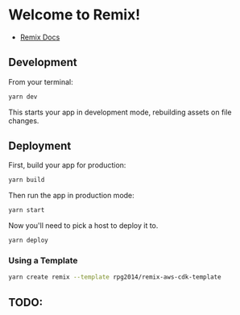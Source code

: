# Welcome to Remix!

- [Remix Docs](https://remix.run/docs)

## Development

From your terminal:

```sh
yarn dev
```

This starts your app in development mode, rebuilding assets on file changes.

## Deployment

First, build your app for production:

```sh
yarn build
```

Then run the app in production mode:

```sh
yarn start
```

Now you'll need to pick a host to deploy it to.

```shell
yarn deploy
```

### Using a Template

```sh
yarn create remix --template rpg2014/remix-aws-cdk-template
```

## TODO:
